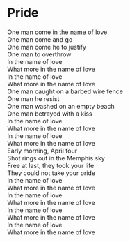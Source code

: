 # Pride

One man come in the name of love  
One man come and go  
One man come he to justify  
One man to overthrow  
In the name of love  
What more in the name of love  
In the name of love  
What more in the name of love  
One man caught on a barbed wire fence  
One man he resist  
One man washed on an empty beach  
One man betrayed with a kiss  
In the name of love  
What more in the name of love  
In the name of love  
What more in the name of love  
Early morning, April four  
Shot rings out in the Memphis sky  
Free at last, they took your life  
They could not take your pride  
In the name of love  
What more in the name of love  
In the name of love  
What more in the name of love  
In the name of love  
What more in the name of love  
In the name of love  
What more in the name of love
